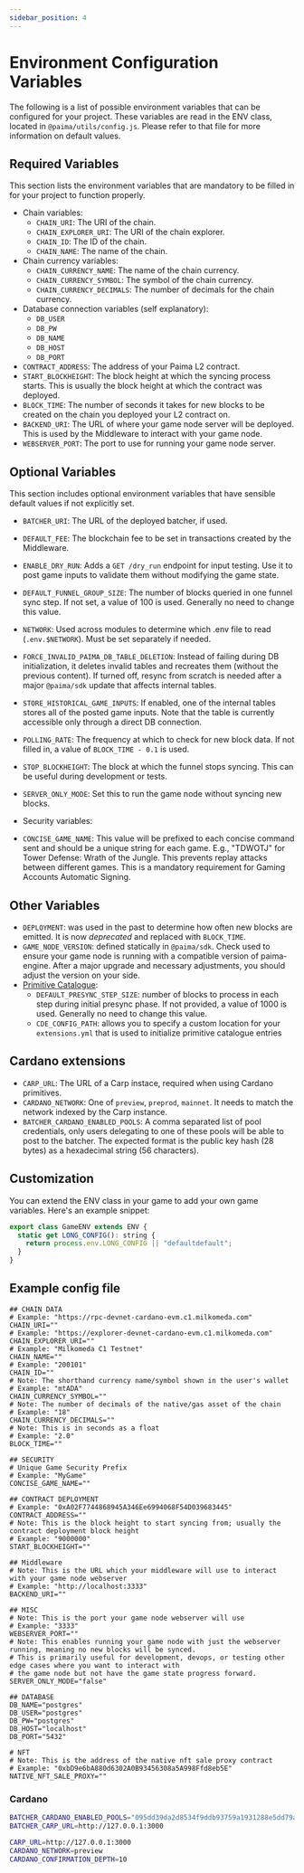 ```yaml
---
sidebar_position: 4
---
```


# Environment Configuration Variables

The following is a list of possible environment variables that can be configured for your project. These variables are read in the ENV class, located in `@paima/utils/config.js`. Please refer to that file for more information on default values.

## Required Variables

This section lists the environment variables that are mandatory to be filled in for your project to function properly.

- Chain variables:
  - `CHAIN_URI`: The URI of the chain.
  - `CHAIN_EXPLORER_URI`: The URI of the chain explorer.
  - `CHAIN_ID`: The ID of the chain.
  - `CHAIN_NAME`: The name of the chain.
- Chain currency variables:
  - `CHAIN_CURRENCY_NAME`: The name of the chain currency.
  - `CHAIN_CURRENCY_SYMBOL`: The symbol of the chain currency.
  - `CHAIN_CURRENCY_DECIMALS`: The number of decimals for the chain currency.
- Database connection variables (self explanatory):
  - `DB_USER`
  - `DB_PW`
  - `DB_NAME`
  - `DB_HOST`
  - `DB_PORT`
- `CONTRACT_ADDRESS`: The address of your Paima L2 contract.
- `START_BLOCKHEIGHT`: The block height at which the syncing process starts. This is usually the block height at which the contract was deployed.
- `BLOCK_TIME`: The number of seconds it takes for new blocks to be created on the chain you deployed your L2 contract on.
- `BACKEND_URI`: The URL of where your game node server will be deployed. This is used by the Middleware to interact with your game node.
- `WEBSERVER_PORT`: The port to use for running your game node server.

## Optional Variables

This section includes optional environment variables that have sensible default values if not explicitly set.

- `BATCHER_URI`: The URL of the deployed batcher, if used.
- `DEFAULT_FEE`: The blockchain fee to be set in transactions created by the Middleware.
- `ENABLE_DRY_RUN`: Adds a `GET /dry_run` endpoint for input testing. Use it to post game inputs to validate them without modifying the game state.
- `DEFAULT_FUNNEL_GROUP_SIZE`: The number of blocks queried in one funnel sync step. If not set, a value of 100 is used. Generally no need to change this value.
- `NETWORK`: Used across modules to determine which .env file to read (`.env.$NETWORK`). Must be set separately if needed.
- `FORCE_INVALID_PAIMA_DB_TABLE_DELETION`: Instead of failing during DB initialization, it deletes invalid tables and recreates them (without the previous content). If turned off, resync from scratch is needed after a major `@paima/sdk` update that affects internal tables.
- `STORE_HISTORICAL_GAME_INPUTS`: If enabled, one of the internal tables stores all of the posted game inputs. Note that the table is currently accessible only through a direct DB connection.
- `POLLING_RATE`: The frequency at which to check for new block data. If not filled in, a value of `BLOCK_TIME - 0.1` is used.
- `STOP_BLOCKHEIGHT`: The block at which the funnel stops syncing. This can be useful during development or tests.
- `SERVER_ONLY_MODE`: Set this to run the game node without syncing new blocks.

- Security variables:
- `CONCISE_GAME_NAME`: This value will be prefixed to each concise command sent and should be a unique string for each game. E.g., "TDWOTJ" for Tower Defense: Wrath of the Jungle. This prevents replay attacks between different games. This is a mandatory requirement for Gaming Accounts Automatic Signing. 

## Other Variables

- `DEPLOYMENT`: was used in the past to determine how often new blocks are emitted. It is now _deprecated_ and replaced with `BLOCK_TIME`.
- `GAME_NODE_VERSION`: defined statically in `@paima/sdk`. Check used to ensure your game node is running with a compatible version of paima-engine. After a major upgrade and necessary adjustments, you should adjust the version on your side.
- [Primitive Catalogue](../300-react-to-events/2-primitive-catalogue/1-introduction.md):
  - `DEFAULT_PRESYNC_STEP_SIZE`: number of blocks to process in each step during initial presync phase. If not provided, a value of 1000 is used. Generally no need to change this value.
  - `CDE_CONFIG_PATH`: allows you to specify a custom location for your `extensions.yml` that is used to initialize primitive catalogue entries

## Cardano extensions
  - `CARP_URL`: The URL of a Carp instace, required when using Cardano primitives.
  - `CARDANO_NETWORK`: One of `preview`, `preprod`, `mainnet`. It needs to match the network indexed by the Carp instance.
  - `BATCHER_CARDANO_ENABLED_POOLS`: A comma separated list of pool credentials, only users delegating to one of these pools will be able to post to the batcher. The expected format is the public key hash (28 bytes) as a hexadecimal string (56 characters).


## Customization

You can extend the ENV class in your game to add your own game variables. Here's an example snippet:

```javascript
export class GameENV extends ENV {
  static get LONG_CONFIG(): string {
    return process.env.LONG_CONFIG || "defaultdefault";
  }
}
```

## Example config file

```shell
## CHAIN DATA
# Example: "https://rpc-devnet-cardano-evm.c1.milkomeda.com"
CHAIN_URI=""
# Example: "https://explorer-devnet-cardano-evm.c1.milkomeda.com"
CHAIN_EXPLORER_URI=""
# Example: "Milkomeda C1 Testnet"
CHAIN_NAME=""
# Example: "200101"
CHAIN_ID=""
# Note: The shorthand currency name/symbol shown in the user's wallet
# Example: "mtADA"
CHAIN_CURRENCY_SYMBOL=""
# Note: The number of decimals of the native/gas asset of the chain
# Example: "18"
CHAIN_CURRENCY_DECIMALS=""
# Note: This is in seconds as a float
# Example: "2.0"
BLOCK_TIME=""

## SECURITY
# Unique Game Security Prefix
# Example: "MyGame"
CONCISE_GAME_NAME=""

## CONTRACT DEPLOYMENT
# Example: "0xA02F7744868945A346Ee6994068F54D039683445"
CONTRACT_ADDRESS=""
# Note: This is the block height to start syncing from; usually the contract deployment block height
# Example: "9000000"
START_BLOCKHEIGHT=""

## Middleware
# Note: This is the URL which your middleware will use to interact with your game node webserver
# Example: "http://localhost:3333"
BACKEND_URI=""

## MISC
# Note: This is the port your game node webserver will use
# Example: "3333"
WEBSERVER_PORT=""
# Note: This enables running your game node with just the webserver running, meaning no new blocks will be synced.
# This is primarily useful for development, devops, or testing other edge cases where you want to interact with
# the game node but not have the game state progress forward.
SERVER_ONLY_MODE="false"

## DATABASE
DB_NAME="postgres"
DB_USER="postgres"
DB_PW="postgres"
DB_HOST="localhost"
DB_PORT="5432"

# NFT
# Note: This is the address of the native nft sale proxy contract
# Example: "0xbD9e6bA880d6302A0B93456308a5A998Ffd8eb5E"
NATIVE_NFT_SALE_PROXY=""
```

### Cardano

```bash
BATCHER_CARDANO_ENABLED_POOLS="095dd39da2d8534f9ddb93759a1931288e5dd79ae04fa5914e157bd6,093de39da2d8534f9ddb93759a1931288e5dd79a404fa5914e157b99"
BATCHER_CARP_URL=http://127.0.0.1:3000

CARP_URL=http://127.0.0.1:3000
CARDANO_NETWORK=preview
CARDANO_CONFIRMATION_DEPTH=10
```
